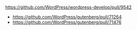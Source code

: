 https://github.com/WordPress/wordpress-develop/pull/9542

* https://github.com/WordPress/gutenberg/pull/71264
* https://github.com/WordPress/gutenberg/pull/71476
